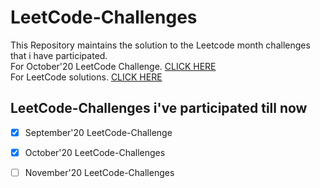 # LeetCode-Challenges
This Repository maintains the solution to the Leetcode month challenges that i have participated. <br/>
For October'20 LeetCode Challenge. [CLICK HERE](https://github.com/pranjal021/LeetCode-30Days-OctChallange) <br/>
For LeetCode solutions. [CLICK HERE](https://github.com/pranjal021/LeetCode_Solutions) </br>

## LeetCode-Challenges i've participated till now
- [x] September'20 LeetCode-Challenge
- [x] October'20 LeetCode-Challenges
- [ ] November'20 LeetCode-Challenges

